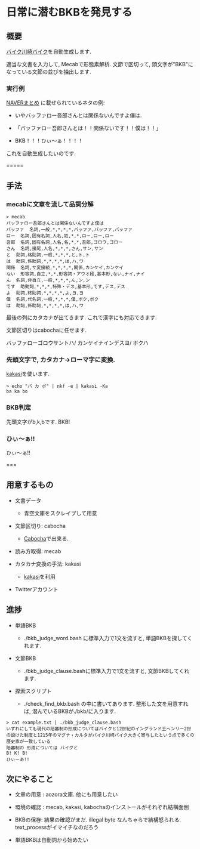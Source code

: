 日常に潜むBKBを発見する
====

## 概要

[バイク川崎バイク](http://www.google.co.jp/url?sa=t&rct=j&q=&esrc=s&source=web&cd=5&cad=rja&uact=8&ved=0CD8QFjAE&url=http%3A%2F%2Fmatome.naver.jp%2Fodai%2F2137761151482905501&ei=nyxQVLTXJYLPmwXhwIAw&usg=AFQjCNHYtnid7__OztJNegBrbPjaYGLx-A&sig2=EIDB4d-4EHlLfPwFV8xAEA&bvm=bv.78597519,d.dGY)を自動生成します. 

適当な文書を入力して, Mecabで形態素解析. 
文節で区切って, 頭文字が"BKB"になっている文節の並びを抽出します. 

###  実行例 

[NAVERまとめ](http://matome.naver.jp/odai/2137761151482905501) に載せられているネタの例:

  - いやバッファロー吾郎さんとは関係ないんですよ僕は. 

  - 「バッファロー吾郎さんとは！！関係ないです！！僕は！！」

  - BKB！！！ひぃ～ぁ！！！！

これを自動生成したいのです. 

=====

## 手法

### mecabに文章を流して品詞分解

```{sh}
> mecab
バッファロー吾郎さんとは関係ないんですよ僕は
バッファ  名詞,一般,*,*,*,*,バッファ,バッファ,バッファ
ロー  名詞,固有名詞,人名,姓,*,*,ロー,ロー,ロー
吾郎  名詞,固有名詞,人名,名,*,*,吾郎,ゴロウ,ゴロー
さん  名詞,接尾,人名,*,*,*,さん,サン,サン
と  助詞,格助詞,一般,*,*,*,と,ト,ト
は  助詞,係助詞,*,*,*,*,は,ハ,ワ
関係  名詞,サ変接続,*,*,*,*,関係,カンケイ,カンケイ
ない  形容詞,自立,*,*,形容詞・アウオ段,基本形,ない,ナイ,ナイ
ん  名詞,非自立,一般,*,*,*,ん,ン,ン
です  助動詞,*,*,*,特殊・デス,基本形,です,デス,デス
よ  助詞,終助詞,*,*,*,*,よ,ヨ,ヨ
僕  名詞,代名詞,一般,*,*,*,僕,ボク,ボク
は  助詞,係助詞,*,*,*,*,は,ハ,ワ
```

最後の列にカタカナが出てきます. これで漢字にも対応できます. 

文節区切りはcabochaに任せます. 

バッファローゴロウサントハ/ カンケイナインデスヨ/ ボクハ


### 先頭文字で, カタカナ->ローマ字に変換. 

[kakasi](http://kakasi.namazu.org)を使います. 

```{sh}
> echo "バ カ ボ" | nkf -e | kakasi -Ka 
ba ka bo
```

### BKB判定

先頭文字がb,k,bです. BKB! 

### ひぃ～ぁ!!

ひぃ～ぁ!!

=== 

## 用意するもの

- 文書データ
  
  - 青空文庫をスクレイプして用意

- 文節区切り: cabocha 

  - [Cabocha](https://code.google.com/p/cabocha/)で出来る.

- 読み方取得: mecab
  
- カタカナ変換の手法: kakasi

  - [kakasi](http://www.mk-mode.com/octopress/2014/04/27/linux-replacement-by-kakasi/)を利用

- Twitterアカウント


## 進捗

- 単語BKB 

  - ./bkb_judge_word.bash に標準入力で1文を流すと, 単語BKBを探してくれます. 

- 文節BKB

  - ./bkb_judge_clause.bashに標準入力で1文を流すと, 文節BKBしてくれます. 

- 探索スクリプト
  
  - ./check_find_bkb.bash の中に書いてあります. 整形した文を用意すれば, 潜んでいるBKBが./bkb/に入ります. 


```{sh}
> cat example.txt | ./bkb_judge_clause.bash 
いずれにしても現代の陪審制の形成についてはバイクと12世紀のイングランド王ヘンリー2世の設けた制度と1215年のマグナ・カルタがバイク川崎バイク大きく寄与したという点で多くの歴史家が一致している
陪審制の 形成については バイクと
B! K! B!
ひぃーあ!!
```

## 次にやること

- 文章の用意 : aozora文庫. 他にも用意したい

- 環境の確認 : mecab, kakasi, kabochaのインストールがそれぞれ結構面倒

- BKBの保存: 結果の確認がまだ. illegal byte なんちゃらで結構怒られる. text_processがイマイチなのだろう

- 単語BKBは自動詞から始めたい


